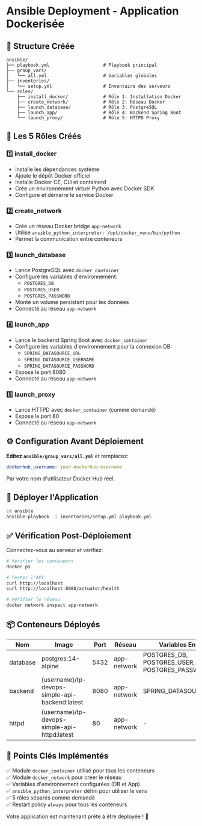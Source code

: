 # Ansible Deployment - Application Dockerisée

## 📁 Structure Créée

```
ansible/
├── playbook.yml                    # Playbook principal
├── group_vars/
│   └── all.yml                     # Variables globales
├── inventories/
│   └── setup.yml                   # Inventaire des serveurs
└── roles/
    ├── install_docker/             # Rôle 1: Installation Docker
    ├── create_network/             # Rôle 2: Réseau Docker
    ├── launch_database/            # Rôle 3: PostgreSQL
    ├── launch_app/                 # Rôle 4: Backend Spring Boot
    └── launch_proxy/               # Rôle 5: HTTPD Proxy
```

## 🎯 Les 5 Rôles Créés

### 1️⃣ **install_docker**
- Installe les dépendances système
- Ajoute le dépôt Docker officiel
- Installe Docker CE, CLI et containerd
- Crée un environnement virtuel Python avec Docker SDK
- Configure et démarre le service Docker

### 2️⃣ **create_network**
- Crée un réseau Docker bridge `app-network`
- Utilise `ansible_python_interpreter: /opt/docker_venv/bin/python`
- Permet la communication entre conteneurs

### 3️⃣ **launch_database**
- Lance PostgreSQL avec `docker_container`
- Configure les variables d'environnement:
  - `POSTGRES_DB`
  - `POSTGRES_USER`
  - `POSTGRES_PASSWORD`
- Monte un volume persistant pour les données
- Connecté au réseau `app-network`

### 4️⃣ **launch_app**
- Lance le backend Spring Boot avec `docker_container`
- Configure les variables d'environnement pour la connexion DB:
  - `SPRING_DATASOURCE_URL`
  - `SPRING_DATASOURCE_USERNAME`
  - `SPRING_DATASOURCE_PASSWORD`
- Expose le port 8080
- Connecté au réseau `app-network`

### 5️⃣ **launch_proxy**
- Lance HTTPD avec `docker_container` (comme demandé)
- Expose le port 80
- Connecté au réseau `app-network`

## ⚙️ Configuration Avant Déploiement

**Éditez `ansible/group_vars/all.yml`** et remplacez:
```yaml
dockerhub_username: your-dockerhub-username
```

Par votre nom d'utilisateur Docker Hub réel.

## 🚀 Déployer l'Application

```bash
cd ansible
ansible-playbook -i inventories/setup.yml playbook.yml
```

## ✅ Vérification Post-Déploiement

Connectez-vous au serveur et vérifiez:

```bash
# Vérifier les conteneurs
docker ps

# Tester l'API
curl http://localhost
curl http://localhost:8080/actuator/health

# Vérifier le réseau
docker network inspect app-network
```

## 📦 Conteneurs Déployés

| Nom | Image | Port | Réseau | Variables Env |
|-----|-------|------|--------|---------------|
| database | postgres:14-alpine | 5432 | app-network | POSTGRES_DB, POSTGRES_USER, POSTGRES_PASSWORD |
| backend | {username}/tp-devops-simple-api-backend:latest | 8080 | app-network | SPRING_DATASOURCE_* |
| httpd | {username}/tp-devops-simple-api-httpd:latest | 80 | app-network | - |

## 🔑 Points Clés Implémentés

✅ Module `docker_container` utilisé pour tous les conteneurs  
✅ Module `docker_network` pour créer le réseau  
✅ Variables d'environnement configurées (DB et App)  
✅ `ansible_python_interpreter` défini pour utiliser le venv  
✅ 5 rôles séparés comme demandé  
✅ Restart policy `always` pour tous les conteneurs  

Votre application est maintenant prête à être déployée ! 🎉


